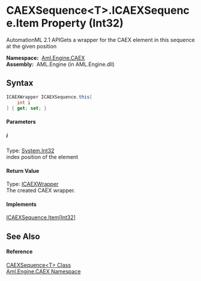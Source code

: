 CAEXSequence&lt;T>.ICAEXSequence.Item Property (Int32)
======================================================
AutomationML 2.1 APIGets a wrapper for the CAEX element in this sequence at the given position

  **Namespace:**  [Aml.Engine.CAEX][1]  
  **Assembly:**  AML.Engine (in AML.Engine.dll)

Syntax
------

```csharp
ICAEXWrapper ICAEXSequence.this[
	int i
] { get; set; }
```

#### Parameters

##### *i*
Type: [System.Int32][2]  
index position of the element

#### Return Value
Type: [ICAEXWrapper][3]  
The created CAEX wrapper.
#### Implements
[ICAEXSequence.Item[Int32]][4]  


See Also
--------

#### Reference
[CAEXSequence&lt;T> Class][5]  
[Aml.Engine.CAEX Namespace][1]  

[1]: ../README.md
[2]: https://docs.microsoft.com/dotnet/api/system.int32
[3]: ../ICAEXWrapper/README.md
[4]: ../ICAEXSequence/Item.md
[5]: README.md
[6]: https://www.automationml.org
[7]: ../../icons/logoShade.png